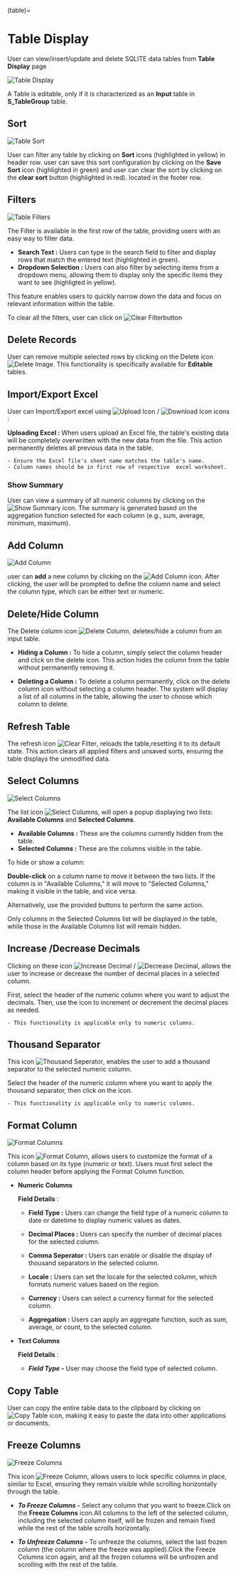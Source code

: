 (table)=

# Table Display

User can view/insert/update and delete SQLITE data tables from **Table Display** page

![Table Display](../images/table_display.png)

A Table is editable, only if it is characterized as an **Input** table in **S_TableGroup** table.

## Sort

![Table Sort](../images/sort_table.png)

User can filter any table by clicking on **Sort** icons (highlighted in yellow) in header row. user can save this sort configuration by clicking on the **Save Sort** icon (highlighted in green) and user can clear the sort by clicking on the **clear sort** button (highlighted in red).  located in the footer row.


## Filters

![Table Filters](../images/table_filters.png)

The Filter is available in the first row of the table, providing users with an easy way to filter data.
* **Search Text :** Users can type in the search field to filter and display rows that match the entered text (highlighted in green).
* **Dropdown Selection :** Users can also filter by selecting items from a dropdown menu, allowing them to display only the specific items they want to see (highligted in yellow).

This feature enables users to quickly narrow down the data and focus on relevant information within the table.

To clear all the filters, user can click on ![Clear Filter](../images/icons/refresh_icon.png)button

## Delete Records

User can remove multiple selected rows by clicking on the Delete icon ![Delete Image](../images/icons/trash-solid.png). This functionality is specifically available for **Editable** tables.

## Import/Export Excel

User can Import/Export excel using  ![Upload Icon](../images/icons/upload-solid.png) / ![Download Icon](../images/icons/download-solid.png) icons :

**Uploading Excel :** When users upload an Excel file, the table's existing data will be completely overwritten with the new data from the file. This action permanently deletes all previous data in the table.


```{note}
- Ensure the Excel file's sheet name matches the table's name.
- Column names should be in first row of respective  excel worksheet.
```
### Show Summary

User can view a summary of all numeric columns by clicking on the ![Show Summary](../images/summary.png) icon. The summary is generated based on the aggregation function selected for each column (e.g., sum, average, minimum, maximum).

## Add Column

![Add Column](../images/import_excel.png)


user can **add** a new column by clicking on the ![Add Column](../images/icons/plus-circle-solid.png) icon. After clicking, the user will be prompted to define the column name and select the column type, which can be either text or numeric.

## Delete/Hide Column

The Delete column icon ![Delete Column](../images/icons/minus-circle-solid.png), deletes/hide a column from an input table.

* **Hiding a Column :** To hide a column, simply select the column header and click on the delete icon. This action hides the column from the table without permanently removing it.

* **Deleting a Column :** To delete a column permanently, click on the delete column icon without selecting a column header. The system will display a list of all columns in the table, allowing the user to choose which column to delete.


## Refresh Table

The refresh icon ![Clear Filter](../images/icons/refresh_icon.png), reloads the table,resetting it to its default state. This action clears all applied filters and unsaved sorts, ensuring the table displays the unmodified data.

## Select Columns

![Select Columns](../images/select_columns.png)

The list icon ![Select Columns](../images/icons/list-alt-solid.png), will open a popup displaying two lists: **Available Columns** and **Selected Columns**.

* **Available Columns :** These are the columns currently hidden from the table.
* **Selected Columns :** These are the columns visible in the table.

To hide or show a column:

**Double-click** on a column name to move it between the two lists. If the column is in "Available Columns," it will move to "Selected Columns," making it visible in the table, and vice versa.

Alternatively, use the provided buttons to perform the same action.

Only columns in the Selected Columns list will be displayed in the table, while those in the Available Columns list will remain hidden.

## Increase /Decrease Decimals

Clicking on these icon ![Increase Decimal](../images/icons/chevron-left-solid.png) / ![Decrease Decimal](../images/icons/chevron-right-solid.png),  allows the user to increase or decrease the number of decimal places in a selected column.

First, select the header of the numeric column where you want to adjust the decimals. Then, use the icon to increment or decrement the decimal places as needed.

```{Note}
- This functionality is applicable only to numeric columns.
```
## Thousand Separator

This icon ![Thousand Seperator](../images/thousandSeperator.png), enables the user to add a thousand separator to the selected numeric column.

Select the header of the numeric column where you want to apply the thousand separator, then click on the icon.

```{Note}
- This functionality is applicable only to numeric columns.
```
## Format Column

![Format Columns](../images/format_column.png)

This icon ![Format Column](../images/icons/server-solid.png), allows users to customize the format of a column based on its type (numeric or text). Users must first select the column header before applying the Format Column function.

* **Numeric Columns**

    <!--![Delete Image](img/delete.jpg){align:center} -->

    **Field Details** :
    
    * **Field Type :** Users can change the field type of a numeric column to date or datetime to   display numeric values as dates.

    * **Decimal Places :** Users can specify the number of decimal places for the selected column.

    * **Comma Seperator :** Users can enable or disable the display of thousand separators in the selected column.

    * **Locale :** Users can set the locale for the selected column, which formats numeric values based on the region.

    * **Currency :** Users can select a currency format for the selected column.

    * **Aggregation :** Users can apply an aggregate function, such as sum, average, or count, to the selected column.

* **Text Columns** 

    <!--![Delete Image](img/delete.jpg){align:center} -->

    **Field Details** : 

    * ***Field Type -*** User may choose the field type of selected column.


## Copy Table

User can copy the entire table data to the clipboard by clicking on ![Copy Table](../images/icons/copy-solid.png) icon, making it easy to paste the data into other applications or documents.



## Freeze Columns

![Freeze Columns](../images/freeze_column.png)


This icon ![Freeze Column](../images/icons/columns-solid.png), allows users to lock specific columns in place, similar to Excel, ensuring they remain visible while scrolling horizontally through the table.

* ***To Freeze Columns -*** Select any column that you want to freeze.Click on the **Freeze Columns** icon.All columns to the left of the selected column, including the selected column itself, will be frozen and remain fixed while the rest of the table scrolls horizontally.

* ***To Unfreeze Columns -*** To unfreeze the columns, select the last frozen column (the column where the freeze was applied).Click the Freeze Columns icon again, and all the frozen columns will be unfrozen and scrolling with the rest of the table.


